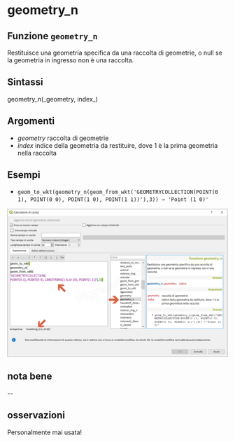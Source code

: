 # geometry\_n

## Funzione `geometry_n`

Restituisce una geometria specifica da una raccolta di geometrie, o null se la geometria in ingresso non è una raccolta.

## Sintassi

geometry_n\(\_geometry, index_\)

## Argomenti

* _geometry_ raccolta di geometrie
* _index_ indice della geometria da restituire, dove 1 è la prima geometria nella raccolta

## Esempi

* `geom_to_wkt(geometry_n(geom_from_wkt('GEOMETRYCOLLECTION(POINT(0 1), POINT(0 0), POINT(1 0), POINT(1 1))'),3)) → 'Point (1 0)'`

![](../../../.gitbook/assets/geometry_n1.png)

## nota bene

--

## osservazioni

Personalmente mai usata!

